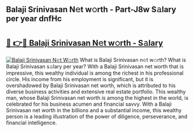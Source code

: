 ## Balaji Srinivasan N𝚎t w𝚘rth - Part-J8w S𝚊lary per year dnfHc

# <h2><a href="http://gc4j2j.nevu.top/?p=Balaji+Srinivasan">🔗 👉🔴 Balaji Srinivasan N𝚎t w𝚘rth - S𝚊lary</a></h2>

[![Balaji Srinivasan N𝚎t W𝚘rth](https://i.imgur.com/Oavwk0R.jpeg)](http://gc4j2j.nevu.top/?p=Balaji+Srinivasan)
What is Balaji Srinivasan n𝚎t w𝚘rth? What is Balaji Srinivasan s𝚊lary per year?
With a Balaji Srinivasan net worth that is impressive, this wealthy individual is among the richest in his professional circle. His income from his employment is significant, but it is overshadowed by Balaji Srinivasan net worth, which is attributed to his diverse business activities and extensive real estate portfolio. This wealthy man, whose Balaji Srinivasan net worth is among the highest in the world, is celebrated for his business acumen and financial savvy. With a Balaji Srinivasan net worth in the billions and a substantial income, this wealthy person is a leading illustration of the power of diligence, perseverance, and financial intelligence.
